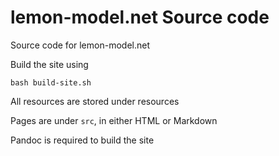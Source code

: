 lemon-model.net Source code
========================

Source code for lemon-model.net

Build the site using

    bash build-site.sh

All resources are stored under resources

Pages are under `src`, in either HTML or Markdown

Pandoc is required to build the site
